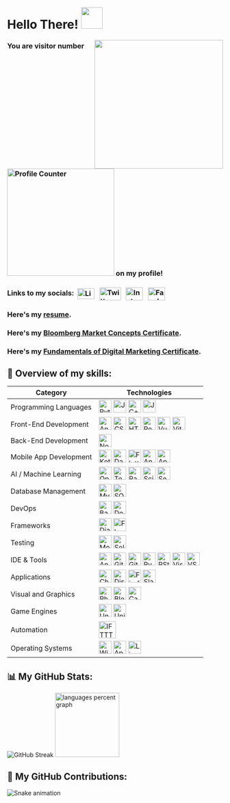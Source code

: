 # Hello There! <img src="https://media.giphy.com/media/v1.Y2lkPTc5MGI3NjExYThldjk3NmRqYXB5bGxmdzE4ZzI5d2c2bXhlZ2l0cTl4NGxzdWh5dSZlcD12MV9pbnRlcm5hbF9naWZfYnlfaWQmY3Q9cw/w1OBpBd7kJqHrJnJ13/giphy.gif" width="50px">

<img align = "right" height = "300" src = "https://media.giphy.com/media/v1.Y2lkPTc5MGI3NjExbTNiYndtMDYzaHl5M3hxcDZnN20yNXd0OWI5amM2MHdveXpsMGo2ciZlcD12MV9pbnRlcm5hbF9naWZfYnlfaWQmY3Q9cw/9Vozsrukh9ZIs/giphy.gif" />

### You are visitor number <img src="https://profile-counter.glitch.me/iamrishigandhi/count.svg?" alt="Profile Counter" width="250" /> on my profile!

### Links to my socials:&nbsp; <a href="https://www.linkedin.com/in/iamrishigandhi/"><img align="center" src="https://raw.githubusercontent.com/rahuldkjain/github-profile-readme-generator/master/src/images/icons/Social/linked-in-alt.svg" alt="LinkedIn" height="25" width="40" /></a> &nbsp; <a href="https://twitter.com/i8rishigandhi" target="_blank"><img align="center" src="https://img.shields.io/badge/X-black.svg?logo=X" alt="Twitter" height="30" width="50" /></a> &nbsp; <a href="https://www.instagram.com/iamrishigandhi/" target="_blank"><img align="center" src="https://raw.githubusercontent.com/rahuldkjain/github-profile-readme-generator/master/src/images/icons/Social/instagram.svg" alt="Instagram" height="30" width="40" /></a> &nbsp; <a href="https://www.facebook.com/iamrishigandhi/" target="_blank"><img align="center" src="https://raw.githubusercontent.com/rahuldkjain/github-profile-readme-generator/master/src/images/icons/Social/facebook.svg" alt="Facebook" height="30" width="40" /></a> &nbsp;

### Here's my [resume](https://github.com/iamrishigandhi/iamrishigandhi/blob/main/My%20Resume.pdf).

### Here's my [Bloomberg Market Concepts Certificate](https://portal.bloombergforeducation.com/certificates/XXUQ4wagDCUqi6AcPZT4djj7).

### Here's my [Fundamentals of Digital Marketing Certificate](https://skillshop.exceedlms.com/student/award/bnkWcznYPTen9NfVYCDMXctm).

## 💼 Overview of my skills:

| Category                                 | Technologies                                                                                                                                                                                                                                                                                                                                                                                                                                                                                                                                                                                                                                                                                                                                                                                                                                                                                                                                                                                                                                                                                                                                                                                                                                                                                       |
|------------------------------------------|---------------------------------------------------------------------------------------------------------------------------------------------------------------------------------------------------------------------------------------------------------------------------------------------------------------------------------------------------------------------------------------------------------------------------------------------------------------------------------------------------------------------------------------------------------------------------------------------------------------------------------------------------------------------------------------------------------------------------------------------------------------------------------------------------------------------------------------------------------------------------------------------------------------------------------------------------------------------------------------------------------------------------------------------------------------------------------------------------------------------------------------------------------------------------------------------------------------------------------------------------------------------------------------------------|
| Programming Languages                    | <a href="https://www.python.org/" target="_blank"><img src="https://skillicons.dev/icons?i=py" height="30" alt="Python" /></a> <a href="https://developer.mozilla.org/en-US/docs/Web/JavaScript" target="_blank"><img src="https://skillicons.dev/icons?i=js" height="30" alt="JavaScript" /></a> <a href="https://isocpp.org/" target="_blank"><img src="https://cdn.jsdelivr.net/gh/devicons/devicon/icons/cplusplus/cplusplus-original.svg" height="30" alt="C++" /></a> <a href="https://www.java.com/" target="_blank"><img src="https://skillicons.dev/icons?i=java" height="30" alt="Java" /></a> |
| Front-End Development                    | <a href="https://angular.io/" target="_blank"><img src="https://cdn.jsdelivr.net/gh/devicons/devicon/icons/angularjs/angularjs-original.svg" height="30" alt="AngularJS" /></a> <a href="https://developer.mozilla.org/en-US/docs/Web/CSS" target="_blank"><img src="https://cdn.jsdelivr.net/gh/devicons/devicon/icons/css3/css3-original.svg" height="30" alt="CSS3" /></a> <a href="https://developer.mozilla.org/en-US/docs/Web/HTML" target="_blank"><img src="https://skillicons.dev/icons?i=html" height="30" alt="HTML5" /></a> <a href="https://reactjs.org/" target="_blank"><img src="https://skillicons.dev/icons?i=react" height="30" alt="React" /></a> <a href="https://vuejs.org/" target="_blank"><img src="https://cdn.simpleicons.org/vuedotjs/4FC08D" height="30" alt="Vue.js" /></a> <a href="https://vitejs.dev/" target="_blank"><img src="https://vitejs.dev/logo.svg" height="30" alt="Vite" /></a> |
| Back-End Development                     | <a href="https://nodejs.org/" target="_blank"><img src="https://cdn.jsdelivr.net/gh/devicons/devicon/icons/nodejs/nodejs-original.svg" height="30" alt="Node.js" /></a> |
| Mobile App Development                   | <a href="https://kotlinlang.org/" target="_blank"><img src="https://cdn.jsdelivr.net/gh/devicons/devicon/icons/kotlin/kotlin-original.svg" height="30" alt="Kotlin" /></a> <a href="https://dart.dev/" target="_blank"><img src="https://cdn.jsdelivr.net/gh/devicons/devicon/icons/dart/dart-original.svg" height="30" alt="Dart" /></a> <a href="https://flutter.dev/" target="_blank"><img src="https://cdn.jsdelivr.net/gh/devicons/devicon/icons/flutter/flutter-original.svg" height="30" alt="Flutter" /></a> <a href="https://www.android.com/" target="_blank"><img src="https://cdn.simpleicons.org/android/3DDC84" height="30" alt="Android" /></a> <a href="https://developer.apple.com/" target="_blank"><img src="https://cdn.simpleicons.org/apple/000000" height="30" alt="Apple" /></a> |
| AI / Machine Learning                    | <a href="https://opencv.org/" target="_blank"><img src="https://cdn.jsdelivr.net/gh/devicons/devicon/icons/opencv/opencv-original.svg" height="30" alt="OpenCV" /></a> <a href="https://www.tensorflow.org/" target="_blank"><img src="https://cdn.jsdelivr.net/gh/devicons/devicon/icons/tensorflow/tensorflow-original.svg" height="30" alt="TensorFlow" /></a> <a href="https://pandas.pydata.org/" target="_blank"><img src="https://cdn.jsdelivr.net/gh/devicons/devicon/icons/pandas/pandas-original.svg" height="30" alt="Pandas" /></a> <a href="https://scikit-learn.org/" target="_blank"><img src="https://upload.wikimedia.org/wikipedia/commons/0/05/Scikit_learn_logo_small.svg" height="30" alt="Scikit-learn" /></a> <a href="https://seaborn.pydata.org/" target="_blank"><img src="https://seaborn.pydata.org/_images/logo-mark-lightbg.svg" height="30" alt="Seaborn" /></a> |
| Database Management                      | <a href="https://www.mysql.com/" target="_blank"><img src="https://cdn.jsdelivr.net/gh/devicons/devicon/icons/mysql/mysql-original.svg" height="30" alt="MySQL" /></a> <a href="https://www.sqlite.org/" target="_blank"><img src="https://cdn.jsdelivr.net/gh/devicons/devicon/icons/sqlite/sqlite-original.svg" height="30" alt="SQLite" /></a> |
| DevOps                                   | <a href="https://www.gnu.org/software/bash/" target="_blank"><img src="https://cdn.simpleicons.org/gnubash/4EAA25" height="30" alt="Bash" /></a> <a href="https://www.docker.com/" target="_blank"><img src="https://cdn.simpleicons.org/docker/2496ED" height="30" alt="Docker" /></a> |
| Frameworks                               | <a href="https://www.djangoproject.com/" target="_blank"><img src="https://skillicons.dev/icons?i=django" height="30" alt="Django" /></a> <a href="https://flask.palletsprojects.com/" target="_blank"><img src="https://skillicons.dev/icons?i=flask" height="30" alt="Flask" /></a> |
| Testing                                  | <a href="https://mochajs.org/" target="_blank"><img src="https://cdn.simpleicons.org/mocha/8D6748" height="30" alt="Mocha" /></a> <a href="https://www.selenium.dev/" target="_blank"><img src="https://cdn.simpleicons.org/selenium/43B02A" height="30" alt="Selenium" /></a> |
| IDE & Tools                              | <a href="https://developer.android.com/studio" target="_blank"><img src="https://cdn.simpleicons.org/androidstudio/3DDC84" height="30" alt="Android Studio" /></a> <a href="https://github.com/" target="_blank"><img src="https://skillicons.dev/icons?i=github" height="30" alt="GitHub" /></a> <a href="https://git-scm.com/" target="_blank"><img src="https://cdn.simpleicons.org/git/F05032" height="30" alt="Git" /></a> <a href="https://www.jetbrains.com/pycharm/" target="_blank"><img src="https://cdn.simpleicons.org/pycharm/000000" height="30" alt="PyCharm" /></a> <a href="https://posit.co/products/open-source/rstudio/" target="_blank"><img src="https://upload.wikimedia.org/wikipedia/commons/a/a5/RStudio_logo_2022.svg" height="30" alt="RStudio" /></a> <a href="https://visualstudio.microsoft.com/" target="_blank"><img src="https://upload.wikimedia.org/wikipedia/commons/0/0b/Visual_Studio_2019_logo.svg" height="30" alt="Visual Studio" /></a> <a href="https://code.visualstudio.com/" target="_blank"><img src="https://cdn.jsdelivr.net/gh/devicons/devicon/icons/vscode/vscode-original.svg" height="30" alt="VS Code" /></a> |
| Applications                             | <a href="https://www.google.com/chrome/" target="_blank"><img src="https://cdn.jsdelivr.net/gh/devicons/devicon/icons/chrome/chrome-original.svg" height="30" alt="Chrome" /></a> <a href="https://discord.com/" target="_blank"><img src="https://cdn.simpleicons.org/discord/5865F2" height="30" alt="Discord" /></a> <a href="https://www.mozilla.org/en-US/firefox/new/" target="_blank"><img src="https://cdn.simpleicons.org/firefox/FF7139" height="30" alt="Firefox" /></a> <a href="https://slack.com/" target="_blank"><img src="https://cdn.jsdelivr.net/gh/devicons/devicon/icons/slack/slack-original.svg" height="30" alt="Slack" /></a> |
| Visual and Graphics                      | <a href="https://www.adobe.com/products/photoshop.html" target="_blank"><img src="https://upload.wikimedia.org/wikipedia/commons/a/a4/Photoshop_CC_icon.png" height="30" alt="Photoshop" /></a> <a href="https://www.blender.org/" target="_blank"><img src="https://cdn.simpleicons.org/blender/F5792A" height="30" alt="Blender" /></a> <a href="https://www.canva.com/" target="_blank"><img src="https://cdn.simpleicons.org/canva/00C4CC" height="30" alt="Canva" /></a> |
| Game Engines                             | <a href="https://www.unrealengine.com/" target="_blank"><img src="https://cdn.jsdelivr.net/gh/devicons/devicon/icons/unrealengine/unrealengine-original.svg" height="30" alt="Unreal Engine" /></a> <a href="https://unity.com/" target="_blank"><img src="https://upload.wikimedia.org/wikipedia/commons/7/75/Unity_3D_icon.svg" height="30" alt="Unity" /></a> |
| Automation                               | <a href="https://ifttt.com/" target="_blank"><img src="https://cdn.jsdelivr.net/gh/devicons/devicon/icons/ifttt/ifttt-original.svg" height="40" alt="IFTTT" /></a> |
| Operating Systems                        | <a href="https://www.microsoft.com/en-us/windows" target="_blank"><img src="https://cdn.simpleicons.org/windows/0078D6" height="30" alt="Windows" /></a> <a href="https://www.apple.com/macos/" target="_blank"><img src="https://cdn.simpleicons.org/apple/000000" height="30" alt="Apple" /></a> <a href="https://www.kernel.org/" target="_blank"><img src="https://cdn.jsdelivr.net/gh/devicons/devicon/icons/linux/linux-original.svg" height="30" alt="Linux" /></a> |

## 📊 My GitHub Stats:

<img src="https://github-readme-streak-stats.herokuapp.com?user=iamrishigandhi&theme=vision-friendly-dark&hide_border=true&mode=daily&card_width=468" alt="GitHub Streak" />

<img src="https://github-readme-stats.vercel.app/api/top-langs/?username=iamrishigandhi&locale=en&hide_title=false&layout=compact&card_width=436&langs_count=6&theme=vision-friendly-dark&hide_border=true&include_all_commits=true&count_private=true" height="150" alt="languages percent graph" />

## 🚀 My GitHub Contributions:

<img src="https://raw.githubusercontent.com/iamrishigandhi/iamrishigandhi/output/snake.svg" alt="Snake animation" />

